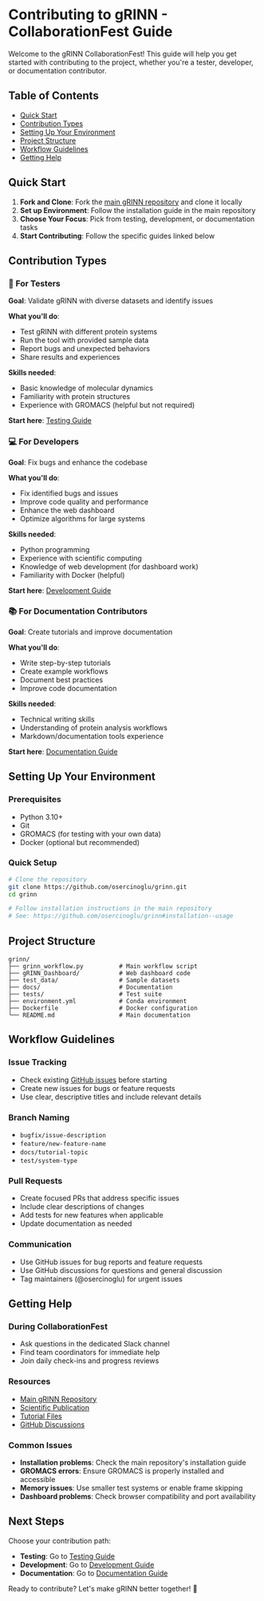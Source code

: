 # Contributing to gRINN - CollaborationFest Guide

Welcome to the gRINN CollaborationFest! This guide will help you get started with contributing to the project, whether you're a tester, developer, or documentation contributor.

## Table of Contents
- [Quick Start](#quick-start)
- [Contribution Types](#contribution-types)
- [Setting Up Your Environment](#setting-up-your-environment)
- [Project Structure](#project-structure)
- [Workflow Guidelines](#workflow-guidelines)
- [Getting Help](#getting-help)

## Quick Start

1. **Fork and Clone**: Fork the [main gRINN repository](https://github.com/osercinoglu/grinn) and clone it locally
2. **Set up Environment**: Follow the installation guide in the main repository
3. **Choose Your Focus**: Pick from testing, development, or documentation tasks
4. **Start Contributing**: Follow the specific guides linked below

## Contribution Types

### 🧪 For Testers
**Goal**: Validate gRINN with diverse datasets and identify issues

**What you'll do**:
- Test gRINN with different protein systems
- Run the tool with provided sample data
- Report bugs and unexpected behaviors
- Share results and experiences

**Skills needed**: 
- Basic knowledge of molecular dynamics
- Familiarity with protein structures
- Experience with GROMACS (helpful but not required)

**Start here**: [Testing Guide](./tutorials/testing-guide.md)

### 💻 For Developers
**Goal**: Fix bugs and enhance the codebase

**What you'll do**:
- Fix identified bugs and issues
- Improve code quality and performance
- Enhance the web dashboard
- Optimize algorithms for large systems

**Skills needed**:
- Python programming
- Experience with scientific computing
- Knowledge of web development (for dashboard work)
- Familiarity with Docker (helpful)

**Start here**: [Development Guide](./tutorials/development-guide.md)

### 📚 For Documentation Contributors
**Goal**: Create tutorials and improve documentation

**What you'll do**:
- Write step-by-step tutorials
- Create example workflows
- Document best practices
- Improve code documentation

**Skills needed**:
- Technical writing skills
- Understanding of protein analysis workflows
- Markdown/documentation tools experience

**Start here**: [Documentation Guide](./tutorials/documentation-guide.md)

## Setting Up Your Environment

### Prerequisites
- Python 3.10+
- Git
- GROMACS (for testing with your own data)
- Docker (optional but recommended)

### Quick Setup
```bash
# Clone the repository
git clone https://github.com/osercinoglu/grinn.git
cd grinn

# Follow installation instructions in the main repository
# See: https://github.com/osercinoglu/grinn#installation--usage
```

## Project Structure

```
grinn/
├── grinn_workflow.py          # Main workflow script
├── gRINN_Dashboard/           # Web dashboard code
├── test_data/                 # Sample datasets
├── docs/                      # Documentation
├── tests/                     # Test suite
├── environment.yml            # Conda environment
├── Dockerfile                 # Docker configuration
└── README.md                  # Main documentation
```

## Workflow Guidelines

### Issue Tracking
- Check existing [GitHub issues](https://github.com/osercinoglu/grinn/issues) before starting
- Create new issues for bugs or feature requests
- Use clear, descriptive titles and include relevant details

### Branch Naming
- `bugfix/issue-description`
- `feature/new-feature-name`
- `docs/tutorial-topic`
- `test/system-type`

### Pull Requests
- Create focused PRs that address specific issues
- Include clear descriptions of changes
- Add tests for new features when applicable
- Update documentation as needed

### Communication
- Use GitHub issues for bug reports and feature requests
- Use GitHub discussions for questions and general discussion
- Tag maintainers (@osercinoglu) for urgent issues

## Getting Help

### During CollaborationFest
- Ask questions in the dedicated Slack channel
- Find team coordinators for immediate help
- Join daily check-ins and progress reviews

### Resources
- [Main gRINN Repository](https://github.com/osercinoglu/grinn)
- [Scientific Publication](https://doi.org/10.1093/nar/gky381)
- [Tutorial Files](./tutorials/)
- [GitHub Discussions](https://github.com/osercinoglu/grinn/discussions)

### Common Issues
- **Installation problems**: Check the main repository's installation guide
- **GROMACS errors**: Ensure GROMACS is properly installed and accessible
- **Memory issues**: Use smaller test systems or enable frame skipping
- **Dashboard problems**: Check browser compatibility and port availability

## Next Steps

Choose your contribution path:
- **Testing**: Go to [Testing Guide](./tutorials/testing-guide.md)
- **Development**: Go to [Development Guide](./tutorials/development-guide.md)  
- **Documentation**: Go to [Documentation Guide](./tutorials/documentation-guide.md)

Ready to contribute? Let's make gRINN better together! 🚀
